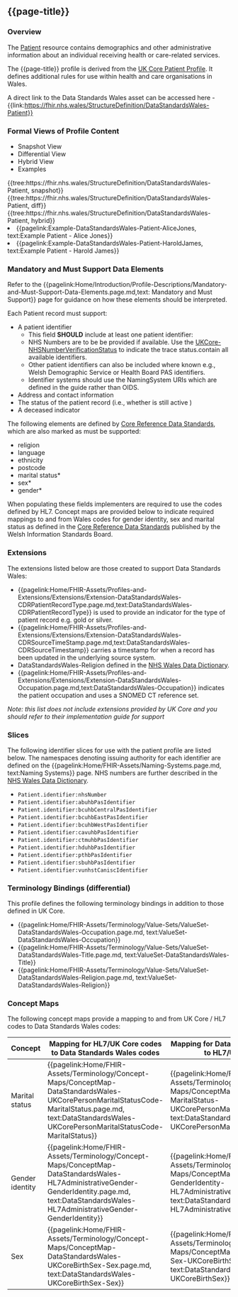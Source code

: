 <div class="warning"><span class="ImplementWarn"></span></div>

## {{page-title}}

### Overview
The [Patient](https://www.hl7.org/fhir/r4/patient.html) resource contains demographics and other administrative information about an individual receiving health or care-related services.

The {{page-title}} profile is derived from the [UK Core Patient Profile](https://simplifier.net/guide/uk-core-implementation-guide/Home/ProfilesandExtensions/ProfileUKCore-Patient?version=1.0.0). It defines additional rules for use within health and care organisations in Wales.

A direct link to the Data Standards Wales asset can be accessed here - {{link:https://fhir.nhs.wales/StructureDefinition/DataStandardsWales-Patient}}


### Formal Views of Profile Content
<div class="tab-wrap">
  <ul class="tab-head">
    <li class="tablink tab-active" onclick="openCity(this,'tabsnap')" data-target="tabsnap">
      Snapshot View
    </li>
    <li class="tablink" onclick="openCity(this,'tabdiff')" data-target="tabdiff">
      Differential View
    </li>
    <li class="tablink" onclick="openCity(this,'tabhybrid')" data-target="tabhybrid">
      Hybrid View
    </li>
    <li class="tablink" onclick="openCity(this,'tabeg')" data-target="tabeg">
      Examples
    </li>     
  </ul>
  <div class="tab-main">
    <div id="tabsnap" class="tabcontent active">      
      {{tree:https://fhir.nhs.wales/StructureDefinition/DataStandardsWales-Patient, snapshot}}
    </div>
    <div id="tabdiff" class="tabcontent">
      {{tree:https://fhir.nhs.wales/StructureDefinition/DataStandardsWales-Patient, diff}}
  </div>
    <div id="tabhybrid" class="tabcontent">
      {{tree:https://fhir.nhs.wales/StructureDefinition/DataStandardsWales-Patient, hybrid}}
  </div>
  <div id="tabeg" class="tabcontent">
    <list>
      <li>{{pagelink:Example-DataStandardsWales-Patient-AliceJones, text:Example Patient - Alice Jones}}</li>
      <li>{{pagelink:Example-DataStandardsWales-Patient-HaroldJames, text:Example Patient - Harold James}}</li>
    </list>
  </div>   
</div>

### Mandatory and Must Support Data Elements
Refer to the {{pagelink:Home/Introduction/Profile-Descriptions/Mandatory-and-Must-Support-Data-Elements.page.md,text: Mandatory and Must Support}} page for guidance on how these elements should be interpreted.

Each Patient record must support:
* A patient identifier
   * This field **SHOULD** include at least one patient identifier:
   * NHS Numbers are to be be provided if available. Use the [UKCore-NHSNumberVerificationStatus](https://simplifier.net/guide/uk-core-implementation-guide/Home/ProfilesandExtensions/ExtensionLibrary?version=1.0.0#ExtensionUKCore-NHSNumberVerificationStatus) to indicate the trace status.contain all available identifiers. 
   * Other patient identifiers can also be included where known e.g., Welsh Demographic Service or Health Board PAS identifiers.
   * Identifier systems should use the NamingSystem URIs which are defined in the guide rather than OIDS.
* Address and contact information
* The status of the patient record (i.e., whether is still active )
* A deceased indicator

The following elements are defined by [Core Reference Data Standards](https://www.datadictionary.wales.nhs.uk/#!WordDocuments/corereferencedatastandards1.htm), which are also marked as must be supported:

* religion
* language 
* ethnicity
* postcode
* marital status*
* sex*
* gender*

When populating these fields implementers are required to use the codes defined by HL7. Concept maps are provided below to indicate required mappings to and from Wales codes for gender identity, sex and marital status as defined in the [Core Reference Data Standards](https://www.datadictionary.wales.nhs.uk/#!WordDocuments/corereferencedatastandards1.htm) published by the Welsh Information Standards Board.

### Extensions

The extensions listed below are those created to support Data Standards Wales: 

* {{pagelink:Home/FHIR-Assets/Profiles-and-Extensions/Extensions/Extension-DataStandardsWales-CDRPatientRecordType.page.md,text:DataStandardsWales-CDRPatientRecordType}}
is used to provide an indicator for the type of patient record e.g. gold or silver.
* {{pagelink:Home/FHIR-Assets/Profiles-and-Extensions/Extensions/Extension-DataStandardsWales-CDRSourceTimeStamp.page.md,text:DataStandardsWales-CDRSourceTimestamp}}
carries a timestamp for when a record has been updated in the underlying source system.
* DataStandardsWales-Religion defined in the [NHS Wales Data Dictionary](https://www.datadictionary.wales.nhs.uk/#!WordDocuments/corereferencedatastandards1.htm).
* {{pagelink:Home/FHIR-Assets/Profiles-and-Extensions/Extensions/Extension-DataStandardsWales-Occupation.page.md,text:DataStandardsWales-Occupation}} indicates the patient occupation and uses a SNOMED  CT reference set.


_Note: this list does not include extensions provided by UK Core and you should refer to their implementation guide for support_

### Slices
The following identifier slices for use with the patient profile are listed below. The namespaces denoting issuing authority for each identifier are defined on the {{pagelink:Home/FHIR-Assets/Naming-Systems.page.md, text:Naming Systems}} page.  NHS numbers are further described in the [NHS Wales Data Dictionary](https://www.datadictionary.wales.nhs.uk/).
 
* `Patient.identifier:nhsNumber` 
* `Patient.identifier:abuhbPasIdentifier` 
* `Patient.identifier:bcuhbCentralPasIdentifier`  
* `Patient.identifier:bcuhbEastPasIdentifier` 
* `Patient.identifier:bcuhbWestPasIdentifier` 
* `Patient.identifier:cavuhbPasIdentifier` 
* `Patient.identifier:ctmuhbPasIdentifier` 
* `Patient.identifier:hduhbPasIdentifier` 
* `Patient.identifier:pthbPasIdentifier` 
* `Patient.identifier:sbuhbPasIdentifier` 
* `Patient.identifier:vunhstCaniscIdentifier` 

### Terminology Bindings (differential)
This profile defines the following terminology bindings in addition to those defined in UK Core.

* {{pagelink:Home/FHIR-Assets/Terminology/Value-Sets/ValueSet-DataStandardsWales-Occupation.page.md, text:ValueSet-DataStandardsWales-Occupation}}
* {{pagelink:Home/FHIR-Assets/Terminology/Value-Sets/ValueSet-DataStandardsWales-Title.page.md, text:ValueSet-DataStandardsWales-Title}}
* {{pagelink:Home/FHIR-Assets/Terminology/Value-Sets/ValueSet-DataStandardsWales-Religion.page.md, text:ValueSet-DataStandardsWales-Religion}}

### Concept Maps
The following concept maps provide a mapping to and from UK Core / HL7 codes to Data Standards Wales codes:

|Concept|Mapping for HL7/UK Core codes to Data Standards Wales codes|Mapping for Data Standards Wales codes to HL7/UK Core codes|
|-|-|-|
|Marital status|{{pagelink:Home/FHIR-Assets/Terminology/Concept-Maps/ConceptMap-DataStandardsWales-UKCorePersonMaritalStatusCode-MaritalStatus.page.md, text:DataStandardsWales-UKCorePersonMaritalStatusCode-MaritalStatus}}|{{pagelink:Home/FHIR-Assets/Terminology/Concept-Maps/ConceptMap-DataStandardsWales-MaritalStatus-UKCorePersonMaritalStatusCode.page.md, text:DataStandardsWales-MaritalStatus-UKCorePersonMaritalStatusCode}}|
|Gender identity|{{pagelink:Home/FHIR-Assets/Terminology/Concept-Maps/ConceptMap-DataStandardsWales-HL7AdministrativeGender-GenderIdentity.page.md, text:DataStandardsWales-HL7AdministrativeGender-GenderIdentity}}|{{pagelink:Home/FHIR-Assets/Terminology/Concept-Maps/ConceptMap-DataStandardsWales-GenderIdentity-HL7AdministrativeGender.page.md, text:DataStandardsWales-GenderIdentity-HL7AdministrativeGender}}|
|Sex|{{pagelink:Home/FHIR-Assets/Terminology/Concept-Maps/ConceptMap-DataStandardsWales-UKCoreBirthSex-Sex.page.md, text:DataStandardsWales-UKCoreBirthSex-Sex}}|{{pagelink:Home/FHIR-Assets/Terminology/Concept-Maps/ConceptMap-DataStandardsWales-Sex-UKCoreBirthSex.page.md, text:DataStandardsWales-Sex-UKCoreBirthSex}}|